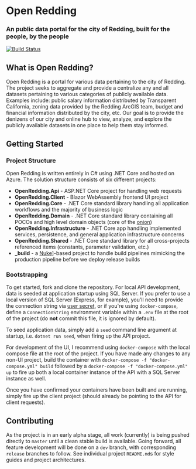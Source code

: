 # Open Redding
### An public data portal for the city of Redding, built for the people, by the people

[![Build Status](https://dev.azure.com/joey32793/Open%20Redding/_apis/build/status/joey32793.OpenRedding?branchName=master)](https://dev.azure.com/joey32793/Open%20Redding/_build/latest?definitionId=4&branchName=master)

## What is Open Redding?
Open Redding is a portal for various data pertaining to the city of Redding. The project seeks to aggregate and provide a centralize any and all datasets pertaining to various categories of publicly available data. Examples include: public salary information distributed by Transparent California, zoning data provided by the Redding ArcGIS team, budget and financial information distributed by the city, etc. Our goal is to provide the denizens of our city and online hub to view, analyze, and explore the publicly available datasets in one place to help them stay informed.

## Getting Started
### Project Structure
Open Redding is written entirely in C# using .NET Core and hosted on Azure. The solution structure consists of six different projects:
- **OpenRedding.Api** - ASP.NET Core project for handling web requests
- **OpenRedding.Client** - Blazor WebAssembly frontend UI project
- **OpenRedding.Core** - .NET Core standard library handling all application workflows and the majority of business logic
- **OpenRedding.Domain** - .NET Core standard library containing all POCOs and high level domain objects (core of the [onion](https://www.c-sharpcorner.com/article/onion-architecture-in-asp-net-core-mvc/))
- **OpenRedding.Infrastructure** - .NET Core app handling implemented services, persistence, and general application infrastructure concerns
- **OpenRedding.Shared** - .NET Core standard library for all cross-projects referenced items (constants, parameter validation, etc.)
- **_build** - a [Nuke](https://nuke.build/)]-based project to handle build pipelines mimicking the production pipeline before we deploy release builds 

### Bootstrapping
To get started, fork and clone the repository. For local API development, data is seeded at application startup using SQL Server. If you prefer to use a local version of SQL Server (Express, for example), you'll need to provide the connection string via [user secret](https://docs.microsoft.com/en-us/aspnet/core/security/app-secrets?view=aspnetcore-3.1&tabs=windows), or if you're using `docker-compose`, define a `ConnectionString` environment variable within a `.env` file at the root of the project (do **not** commit this file, it is ignored by default).

To seed application data, simply add a `seed` command line argument at startup, i.e. `dotnet run seed`, when firing up the API project. 

For development of the UI, I recommend using `docker-compose` with the local compose file at the root of the project. If you have made any changes to any non-UI project, build the container with `docker-compose -f "docker-compose.yml" build` followed by a `docker-compose -f "docker-compose.yml" up` to fire up both a local container instance of the API with a SQL Server instance as well.

Once you have confirmed your containers have been built and are running, simply fire up the client project (should already be pointing to the API for client requests).

## Contributing
As the project is in an early alpha stage, all work (currently) is being pushed directly to `master` until a clean stable build is available. Going forward, all feature development will be done on a `dev` branch, with corresponding `release` branches to follow. See individual project `README.md`s for style guides and project architectures. 
